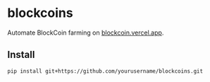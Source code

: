 # blockcoins

Automate BlockCoin farming on [blockcoin.vercel.app](https://blockcoin.vercel.app).

## Install

```bash
pip install git+https://github.com/yourusername/blockcoins.git
